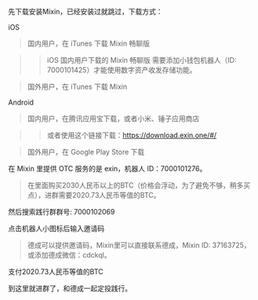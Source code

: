 先下载安装Mixin，已经安装过就跳过，下载方式：

iOS
> 国内用户，在 iTunes 下载 Mixin 畅聊版

>> iOS 国内用户下载的 Mixin 畅聊版 需要添加小钱包机器人（ID: 7000101425）才能使用数字资产收发存储功能。

> 国外用户，在 iTunes 下载 Mixin 

Android
> 国内用户，在腾讯应用宝下载，或者小米、锤子应用商店

>> 或者使用这个链接下载：https://download.exin.one/#/

> 国外用户，在 Google Play Store 下载

在 Mixin 里提供 OTC 服务的是 exin，机器人 ID：7000101276。

> 在里面购买2030人民币以上的BTC（价格会浮动，为了避免不够，稍多买点），进群需要2020.73人民币等值的BTC。

然后搜索践行群群号:  7000102069

点击机器人小图标后输入邀请码

> 德成可以提供邀请码，Mixin里可以直接联系德成，Mixin ID: 37163725，或添加德成微信：cdckql。

支付2020.73人民币等值的BTC

到这里就进群了，和德成一起定投践行。
